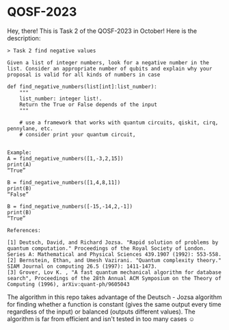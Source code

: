 # QOSF-2023

Hey, there! This is Task 2 of the QOSF-2023 in October! Here is the description:

```
> Task 2 find negative values

Given a list of integer numbers, look for a negative number in the list. Consider an appropriate number of qubits and explain why your proposal is valid for all kinds of numbers in case 

def find_negative_numbers(list[int]:list_number):
    """
    list_number: integer list!.
    Return the True or False depends of the input
    """

    # use a framework that works with quantum circuits, qiskit, cirq, pennylane, etc.
    # consider print your quantum circuit,


Example:
A = find_negative_numbers([1,-3,2,15])
print(A)
“True”

B = find_negative_numbers([1,4,8,11])
print(B)
“False”

B = find_negative_numbers([-15,-14,2,-1])
print(B)
“True”

References:

[1] Deutsch, David, and Richard Jozsa. "Rapid solution of problems by quantum computation." Proceedings of the Royal Society of London. Series A: Mathematical and Physical Sciences 439.1907 (1992): 553-558.
[2] Bernstein, Ethan, and Umesh Vazirani. "Quantum complexity theory." SIAM Journal on computing 26.5 (1997): 1411-1473.
[3] Grover, Lov K. , "A fast quantum mechanical algorithm for database search", Proceedings of the 28th Annual ACM Symposium on the Theory of Computing (1996), arXiv:quant-ph/9605043
```

The algorithm in this repo takes advantage of the Deutsch - Jozsa algorithm for finding whether a function is constant (gives the same output every time regardless of the input) or balanced (outputs different values). 
The algorithm is far from efficient and isn't tested in too many cases ☺️
